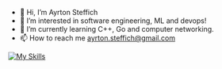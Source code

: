 - 👋 Hi, I’m Ayrton Steffich
- 👀 I’m interested in software engineering, ML and devops!
- 🌱 I’m currently learning C++, Go and computer networking.
- 📫 How to reach me ayrton.steffich@gmail.com


[![My Skills](https://skillicons.dev/icons?i=js,ts,html,css,angular,vue,react,py,flask,nodejs,php,laravel,aws,docker)](https://skillicons.dev)

<!---
Ayrton1697/Ayrton1697 is a ✨ special ✨ repository because its `README.md` (this file) appears on your GitHub profile.
You can click the Preview link to take a look at your changes.
--->
